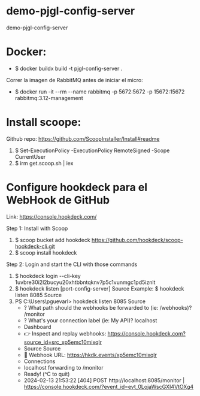 # demo-pjgl-config-server
demo-pjgl-config-server


# Docker:
- $ docker buildx build -t pjgl-config-server .

Correr la imagen de RabbitMQ antes de iniciar el micro:
- $ docker run -it --rm --name rabbitmq -p 5672:5672 -p 15672:15672 rabbitmq:3.12-management

# Install scoope:
Github repo: https://github.com/ScoopInstaller/Install#readme
1. $ Set-ExecutionPolicy -ExecutionPolicy RemoteSigned -Scope CurrentUser 
2. $ irm get.scoop.sh | iex

# Configure hookdeck para el WebHook de GitHub
Link: https://console.hookdeck.com/

Step 1: Install with Scoop
1. $ scoop bucket add hookdeck https://github.com/hookdeck/scoop-hookdeck-cli.git
2. $ scoop install hookdeck

Step 2: Login and start the CLI with those commands
1. $ hookdeck login --cli-key 1uvbre30i2l2bucyu20xhtbbntqknv7p5c1vunmgc1pd5iznlt
2. $ hookdeck listen [port-config-server] Source
   Example: $ hookdeck listen 8085 Source
3. PS C:\Users\pguevarl> hookdeck listen 8085 Source
   - ? What path should the webhooks be forwarded to (ie: /webhooks)? /monitor
   - ? What's your connection label (ie: My API)? localhost
   - Dashboard
   - 👉 Inspect and replay webhooks: https://console.hookdeck.com?source_id=src_xp5emc10mixqlr
   - Source Source
   - 🔌 Webhook URL: https://hkdk.events/xp5emc10mixqlr
   - Connections
   - localhost forwarding to /monitor
   - Ready! (^C to quit)
   - 2024-02-13 21:53:22 [404] POST http://localhost:8085/monitor | https://console.hookdeck.com/?event_id=evt_0LojaWscGXI4VtOXg4